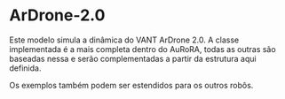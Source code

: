 # ArDrone-2.0
  
Este modelo simula a dinâmica do VANT ArDrone 2.0.
A classe implementada é a mais completa dentro do AuRoRA,
todas as outras são baseadas nessa e serão complementadas
a partir da estrutura aqui definida.

Os exemplos também podem ser estendidos para os outros robôs.

